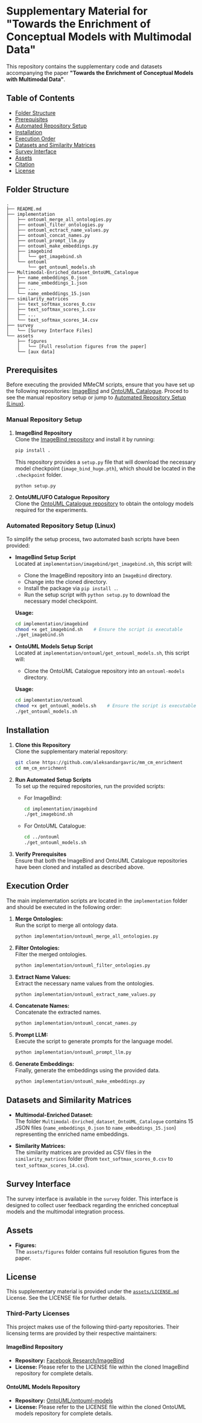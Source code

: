 
# Supplementary Material for "Towards the Enrichment of Conceptual Models with Multimodal Data"

This repository contains the supplementary code and datasets accompanying the paper **"Towards the Enrichment of Conceptual Models with Multimodal Data"**.

## Table of Contents

- [Folder Structure](#folder-structure)
- [Prerequisites](#prerequisites)
- [Automated Repository Setup](#automated-repository-setup)
- [Installation](#installation)
- [Execution Order](#execution-order)
- [Datasets and Similarity Matrices](#datasets-and-similarity-matrices)
- [Survey Interface](#survey-interface)
- [Assets](#assets)
- [Citation](#citation)
- [License](#license)

## Folder Structure

```
.
├── README.md
├── implementation
│   ├── ontouml_merge_all_ontologies.py
│   ├── ontouml_filter_ontologies.py
│   ├── ontouml_ectract_name_values.py
│   ├── ontouml_concat_names.py
│   ├── ontouml_prompt_llm.py
│   ├── ontouml_make_embeddings.py
│   ├── imagebind
│   │   └── get_imagebind.sh
│   └── ontouml
│       └── get_ontouml_models.sh
├── Multimodal-Enriched_dataset_OntoUML_Catalogue
│   ├── name_embeddings_0.json
│   ├── name_embeddings_1.json
│   ├── ...
│   └── name_embeddings_15.json
├── similarity_matrices
│   ├── text_softmax_scores_0.csv
│   ├── text_softmax_scores_1.csv
│   ├── ...
│   └── text_softmax_scores_14.csv
├── survey
│   └── [Survey Interface Files]
└── assets
    ├── figures
    │   └── [Full resolution figures from the paper]
    └── [aux data]
```

## Prerequisites
Before executing the provided MMeCM scripts, ensure that you have set up the following repositories: [ImageBind](https://github.com/facebookresearch/ImageBind) and [OntoUML Catalogue](https://github.com/OntoUML/ontouml-models). Proced to see the manual repository setup or jump to [Automated Repository Setup (Linux)](#automated-repository-setup).

### Manual Repository Setup

1. **ImageBind Repository**  
   Clone the [ImageBind repository](https://github.com/facebookresearch/ImageBind) and install it by running:
   ```bash
   pip install .
   ```
   This repository provides a `setup.py` file that will download the necessary model checkpoint (`image_bind_huge.pth`), which should be located in the `.checkpoint` folder.
   ```bash
   python setup.py
   ```

2. **OntoUML/UFO Catalogue Repository**  
   Clone the [OntoUML Catalogue repository](https://github.com/OntoUML/ontouml-models) to obtain the ontology models required for the experiments.

### Automated Repository Setup (Linux)

To simplify the setup process, two automated bash scripts have been provided:

- **ImageBind Setup Script**  
  Located at `implementation/imagebind/get_imagebind.sh`, this script will:
  - Clone the ImageBind repository into an `ImageBind` directory.
  - Change into the cloned directory.
  - Install the package via `pip install .`.
  - Run the setup script with `python setup.py` to download the necessary model checkpoint.

  **Usage:**
  ```bash
  cd implementation/imagebind
  chmod +x get_imagebind.sh    # Ensure the script is executable
  ./get_imagebind.sh
  ```

- **OntoUML Models Setup Script**  
  Located at `implementation/ontouml/get_ontouml_models.sh`, this script will:
  - Clone the OntoUML Catalogue repository into an `ontouml-models` directory.

  **Usage:**
  ```bash
  cd implementation/ontouml
  chmod +x get_ontouml_models.sh    # Ensure the script is executable
  ./get_ontouml_models.sh
  ```

## Installation

1. **Clone this Repository**  
   Clone the supplementary material repository:
   ```bash
   git clone https://github.com/aleksandargavric/mm_cm_enrichment
   cd mm_cm_enrichment
   ```

2. **Run Automated Setup Scripts**  
   To set up the required repositories, run the provided scripts:
   - For ImageBind:
     ```bash
     cd implementation/imagebind
     ./get_imagebind.sh
     ```
   - For OntoUML Catalogue:
     ```bash
     cd ../ontouml
     ./get_ontouml_models.sh
     ```

3. **Verify Prerequisites**  
   Ensure that both the ImageBind and OntoUML Catalogue repositories have been cloned and installed as described above.


## Execution Order

The main implementation scripts are located in the `implementation` folder and should be executed in the following order:

1. **Merge Ontologies:**  
   Run the script to merge all ontology data.
   ```bash
   python implementation/ontouml_merge_all_ontologies.py
   ```

2. **Filter Ontologies:**  
   Filter the merged ontologies.
   ```bash
   python implementation/ontouml_filter_ontologies.py
   ```

3. **Extract Name Values:**  
   Extract the necessary name values from the ontologies.
   ```bash
   python implementation/ontouml_extract_name_values.py
   ```

4. **Concatenate Names:**  
   Concatenate the extracted names.
   ```bash
   python implementation/ontouml_concat_names.py
   ```

5. **Prompt LLM:**  
   Execute the script to generate prompts for the language model.
   ```bash
   python implementation/ontouml_prompt_llm.py
   ```

6. **Generate Embeddings:**  
   Finally, generate the embeddings using the provided data.
   ```bash
   python implementation/ontouml_make_embeddings.py
   ```

## Datasets and Similarity Matrices

- **Multimodal-Enriched Dataset:**  
  The folder `Multimodal-Enriched_dataset_OntoUML_Catalogue` contains 15 JSON files (`name_embeddings_0.json` to `name_embeddings_15.json`) representing the enriched name embeddings.

- **Similarity Matrices:**  
  The similarity matrices are provided as CSV files in the `similarity_matrices` folder (from `text_softmax_scores_0.csv` to `text_softmax_scores_14.csv`).

## Survey Interface

The survey interface is available in the `survey` folder. This interface is designed to collect user feedback regarding the enriched conceptual models and the multimodal integration process.

## Assets

- **Figures:**  
  The `assets/figures` folder contains full resolution figures from the paper.


## License

This supplementary material is provided under the [`assets/LICENSE.md`](assets/license.md) License. See the LICENSE file for further details.

### Third-Party Licenses

This project makes use of the following third-party repositories. Their licensing terms are provided by their respective maintainers:

#### ImageBind Repository
- **Repository:** [Facebook Research/ImageBind](https://github.com/facebookresearch/ImageBind)
- **License:** Please refer to the LICENSE file within the cloned ImageBind repository for complete details.

#### OntoUML Models Repository
- **Repository:** [OntoUML/ontouml-models](https://github.com/OntoUML/ontouml-models)
- **License:** Please refer to the LICENSE file within the cloned OntoUML models repository for complete details.
